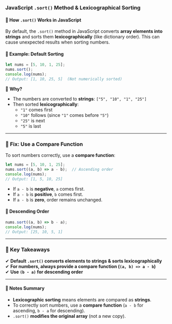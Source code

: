 ### **JavaScript `.sort()` Method & Lexicographical Sorting**  

#### **🔹 How `.sort()` Works in JavaScript**
By default, the `.sort()` method in JavaScript converts **array elements into strings** and sorts them **lexicographically** (like dictionary order). This can cause unexpected results when sorting numbers.

#### **🔹 Example: Default Sorting**
```js
let nums = [5, 10, 1, 25];
nums.sort();
console.log(nums);  
// Output: [1, 10, 25, 5]  (Not numerically sorted)
```
🔸 **Why?**  
- The numbers are converted to **strings**: `["5", "10", "1", "25"]`
- Then sorted **lexicographically**:
  - `"1"` comes first
  - `"10"` follows (since `"1"` comes before `"5"`)
  - `"25"` is next
  - `"5"` is last

---

### **🔹 Fix: Use a Compare Function**
To sort numbers correctly, use a **compare function**:
```js
let nums = [5, 10, 1, 25];
nums.sort((a, b) => a - b);  // Ascending order
console.log(nums);  
// Output: [1, 5, 10, 25]
```
- If `a - b` is **negative**, `a` comes first.  
- If `a - b` is **positive**, `b` comes first.  
- If `a - b` is **zero**, order remains unchanged.  

#### **🔹 Descending Order**
```js
nums.sort((a, b) => b - a);
console.log(nums);  
// Output: [25, 10, 5, 1]
```

---

### **🔹 Key Takeaways**
✔ **Default `.sort()` converts elements to strings & sorts lexicographically**  
✔ **For numbers, always provide a compare function (`(a, b) => a - b`)**  
✔ **Use `(b - a)` for descending order**  

---

#### **📌 Notes Summary**
- **Lexicographic sorting** means elements are compared as **strings**.
- To correctly sort numbers, use a **compare function** (`a - b` for ascending, `b - a` for descending).
- `.sort()` **modifies the original array** (not a new copy).